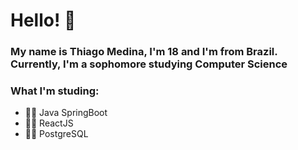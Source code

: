 # Hello! :wave:

### My name is Thiago Medina, I'm 18 and I'm from Brazil. Currently, I'm a sophomore studying Computer Science

### What I'm studing:
- :man_technologist: Java SpringBoot
- :man_technologist: ReactJS
- :man_technologist: PostgreSQL